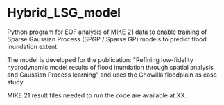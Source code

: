 # Hybrid_LSG_model
Python program for EOF analysis of MIKE 21 data to enable training of Sparse Gaussian Process (SPGP / Sparse GP) models to predict flood inundation extent. 

The model is developed for the publication: "Refining low-fidelity hydrodynamic model results of flood inundation through spatial analysis and Gaussian Process learning" and uses the Chowilla floodplain as case study. 

MIKE 21 result files needed to run the code are available at XX.
